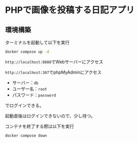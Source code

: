 # PHPで画像を投稿する日記アプリ

## 環境構築

<!-- `.env`ファイルに以下を記述

```env
MYSQL_HOST=mysql
MYSQL_USER=root
MYSQL_PORT=3306
MYSQL_PASSWORD=password
MYSQL_DATABASE=my_db
TZ=Asia/Tokyo
ADMIN_PORT=3307
NGINX_PORT=8080
``` -->

ターミナルを起動して以下を実行

```bash
docker compose up -d
```

`http://localhost:8080`でWebサーバーにアクセス

`http://localhost:307`でphpMyAdminにアクセス


- サーバー：`db`
- ユーザー名：`root`
- パスワード：`password`

でログインできる。

起動直後はログインできないので、少し待つ。

コンテナを終了する際は以下を実行

```bash
docker compose down
```